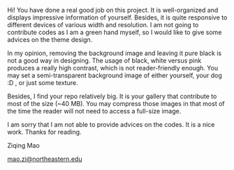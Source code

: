 Hi! You have done a real good job on this project. It is well-organized and displays impressive information of yourself. Besides, it is quite responsive to different devices of various width and resolution. I am not going to contribute codes as I am a green hand myself, so I would like to give some advices on the theme design.

In my opinion, removing the background image and leaving it pure black is not a good way in designing. The usage of black, white versus pink produces a really high contrast, which is not reader-friendly enough. You may set a semi-transparent background image of either yourself, your dog :D , or just some texture.

Besides, I find your repo relatively big. It is your gallery that contribute to most of the size (~40 MB). You may compress those images in that most of the time the reader will not need to access a full-size image.

I am sorry that I am not able to provide advices on the codes. It is a nice work. Thanks for reading.



Ziqing Mao

mao.zi@northeastern.edu